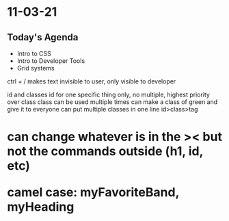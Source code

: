 # 11-03-21

## Today's Agenda
- Intro to CSS
- Intro to Developer Tools
- Grid systems

ctrl + / makes text invisible to user, only visible to developer

id and classes
id for one specific thing only, no multiple, highest priority over class
class can be used multiple times
can make a class of green and give it to everyone
can put multiple classes in one line
id>class>tag

<h1 id="myHeading"></h1>
<h1 class="headings">

can change whatever is in the >< but not the commands outside (h1, id, etc)

camel case: myFavoriteBand, myHeading

